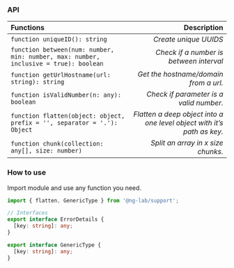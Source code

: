 ### API

<div class="md-card__table">

| **Functions** | **Description** |
|:---|---:|
| `function uniqueID(): string` | *Create unique UUIDS* | 
| `function between(num: number, min: number, max: number, inclusive = true): boolean` | *Check if a number is between interval* | 
| `function getUrlHostname(url: string): string` | *Get the hostname/domain from a url.* | 
| `function isValidNumber(n: any): boolean` | *Check if parameter is a valid number.* | 
| `function flatten(object: object, prefix = '', separator = '.'): Object` | *Flatten a deep object into a one level object with it’s path as key.* | 
| `function chunk(collection: any[], size: number)` | *Split an array in x size chunks.* | 

</div>

### How to use

Import module and use any function you need.

```typescript
import { flatten, GenericType } from '@ng-lab/support';

// Interfaces
export interface ErrorDetails {
  [key: string]: any;
}

export interface GenericType {
  [key: string]: any;
}

```
